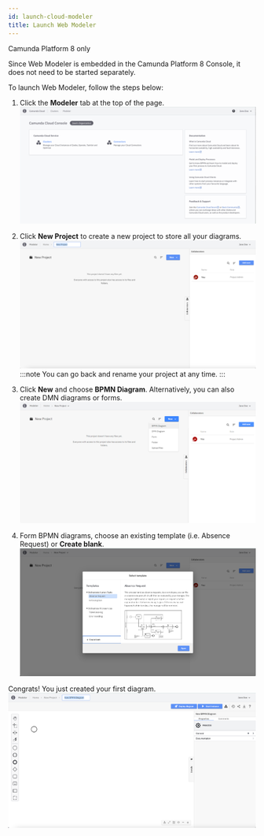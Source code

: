 ```yaml
---
id: launch-cloud-modeler
title: Launch Web Modeler
---
```


<span class="badge badge--cloud">Camunda Platform 8 only</span>

Since Web Modeler is embedded in the Camunda Platform 8 Console, it does not need to be started separately.

To launch Web Modeler, follow the steps below:

1. Click the **Modeler** tab at the top of the page.
![cloud web modeler menu item](img/cloud-web-modeler-menu-item.png)

2. Click **New Project** to create a new project to store all your diagrams.
![web modeler empty home](img/web-modeler-new-user-new-project.png)
:::note
You can go back and rename your project at any time.
:::

3. Click **New** and choose **BPMN Diagram**. Alternatively, you can also create DMN diagrams or forms.
![web modeler empty project](img/web-modeler-new-user-new-diagram-choose-bpmn.png)

4. Form BPMN diagrams, choose an existing template (i.e. Absence Request) or **Create blank**.
![web modeler new diagram modal](img/web-modeler-new-user-new-diagram-modal.png)

Congrats! You just created your first diagram.
![web modeler new diagram created](img/web-modeler-new-user-new-diagram.png)

